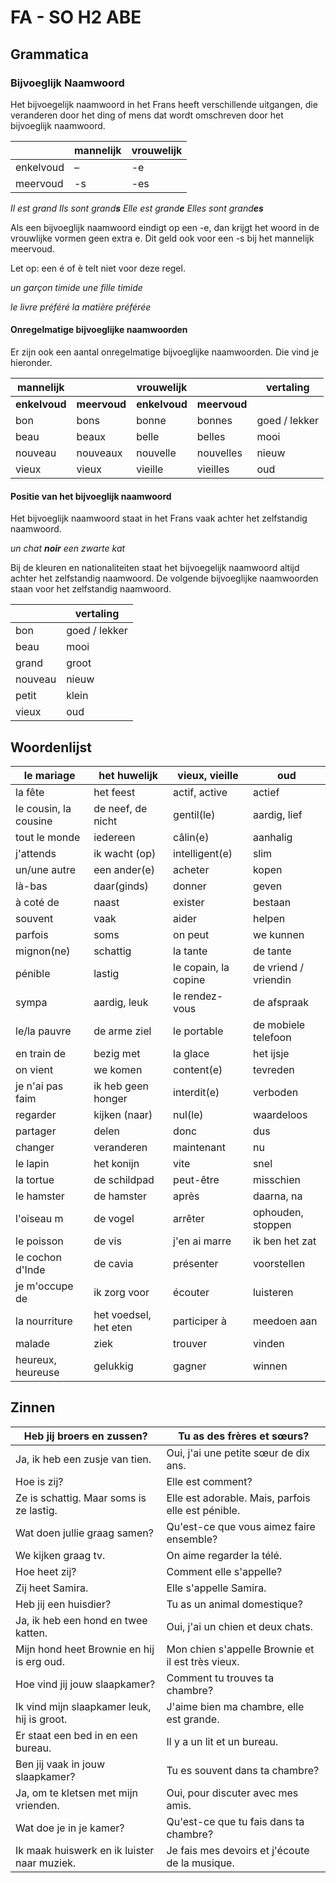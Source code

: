 # FA - SO H2 ABE

## Grammatica

### Bijvoeglijk Naamwoord

Het bijvoegelijk naamwoord in het Frans heeft verschillende uitgangen, die veranderen door het ding of mens dat wordt omschreven door het bijvoeglijk naamwoord.

|           | mannelijk | vrouwelijk |
|-----------|-----------|------------|
| enkelvoud | –         | -e         |
| meervoud  | -s        | -es        |

*Il est grand Ils sont grand**s** Elle est grand**e** Elles sont grand**es***

Als een bijvoeglijk naamwoord eindigt op een -e, dan krijgt het woord in de vrouwlijke vormen geen extra e. Dit geld ook voor een -s bij het mannelijk meervoud.

Let op: een é of è telt niet voor deze regel.

*un garçon timide une fille timide*

*le livre préféré la matière préférée*

#### Onregelmatige bijvoeglijke naamwoorden

Er zijn ook een aantal onregelmatige bijvoeglijke naamwoorden. Die vind je hieronder.

| **mannelijk** |              | **vrouwelijk** |              | **vertaling** |
|---------------|--------------|----------------|--------------|---------------|
| **enkelvoud** | **meervoud** | **enkelvoud**  | **meervoud** |               |
| bon           | bons         | bonne          | bonnes       | goed / lekker |
| beau          | beaux        | belle          | belles       | mooi          |
| nouveau       | nouveaux     | nouvelle       | nouvelles    | nieuw         |
| vieux         | vieux        | vieille        | vieilles     | oud           |

#### Positie van het bijvoeglijk naamwoord

Het bijvoeglijk naamwoord staat in het Frans vaak achter het zelfstandig naamwoord.

*un chat **noir** een zwarte kat*

Bij de kleuren en nationaliteiten staat het bijvoegelijk naamwoord altijd achter het zelfstandig naamwoord. De volgende bijvoeglijke naamwoorden staan voor het zelfstandig naamwoord.

|         | vertaling     |
|---------|---------------|
| bon     | goed / lekker |
| beau    | mooi          |
| grand   | groot         |
| nouveau | nieuw         |
| petit   | klein         |
| vieux   | oud           |

## Woordenlijst

| le mariage | het huwelijk | vieux, vieille | oud |
|----|----|----|----|
| la fête | het feest | actif, active | actief |
| le cousin, la cousine | de neef, de nicht | gentil(le) | aardig, lief |
| tout le monde | iedereen | câlin(e) | aanhalig |
| j'attends | ik wacht (op) | intelligent(e) | slim |
| un/une autre | een ander(e) | acheter | kopen |
| là-bas | daar(ginds) | donner | geven |
| à coté de | naast | exister | bestaan |
| souvent | vaak | aider | helpen |
| parfois | soms | on peut | we kunnen |
| mignon(ne) | schattig | la tante | de tante |
| pénible | lastig | le copain, la copine | de vriend / vriendin |
| sympa | aardig, leuk | le rendez-vous | de afspraak |
| le/la pauvre | de arme ziel | le portable | de mobiele telefoon |
| en train de | bezig met | la glace | het ijsje |
| on vient | we komen | content(e) | tevreden |
| je n'ai pas faim | ik heb geen honger | interdit(e) | verboden |
| regarder | kijken (naar) | nul(le) | waardeloos |
| partager | delen | donc | dus |
| changer | veranderen | maintenant | nu |
| le lapin | het konijn | vite | snel |
| la tortue | de schildpad | peut-être | misschien |
| le hamster | de hamster | après | daarna, na |
| l'oiseau m | de vogel | arrêter | ophouden, stoppen |
| le poisson | de vis | j'en ai marre | ik ben het zat |
| le cochon d'Inde | de cavia | présenter | voorstellen |
| je m'occupe de | ik zorg voor | écouter | luisteren |
| la nourriture | het voedsel, het eten | participer à | meedoen aan |
| malade | ziek | trouver | vinden |
| heureux, heureuse | gelukkig | gagner | winnen |

## Zinnen

| Heb jij broers en zussen? | Tu as des frères et sœurs? |
|----|----|
| Ja, ik heb een zusje van tien. | Oui, j'ai une petite sœur de dix ans. |
| Hoe is zij? | Elle est comment? |
| Ze is schattig. Maar soms is ze lastig. | Elle est adorable. Mais, parfois elle est pénible. |
| Wat doen jullie graag samen? | Qu'est-ce que vous aimez faire ensemble? |
| We kijken graag tv. | On aime regarder la télé. |
| Hoe heet zij? | Comment elle s'appelle? |
| Zij heet Samira. | Elle s'appelle Samira. |
| Heb jij een huisdier? | Tu as un animal domestique? |
| Ja, ik heb een hond en twee katten. | Oui, j'ai un chien et deux chats. |
| Mijn hond heet Brownie en hij is erg oud. | Mon chien s'appelle Brownie et il est très vieux. |
| Hoe vind jij jouw slaapkamer? | Comment tu trouves ta chambre? |
| Ik vind mijn slaapkamer leuk, hij is groot. | J'aime bien ma chambre, elle est grande. |
| Er staat een bed in en een bureau. | Il y a un lit et un bureau. |
| Ben jij vaak in jouw slaapkamer? | Tu es souvent dans ta chambre? |
| Ja, om te kletsen met mijn vrienden. | Oui, pour discuter avec mes amis. |
| Wat doe je in je kamer? | Qu'est-ce que tu fais dans ta chambre? |
| Ik maak huiswerk en ik luister naar muziek. | Je fais mes devoirs et j'écoute de la musique. |
